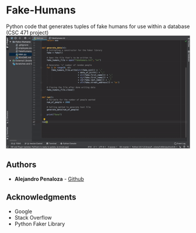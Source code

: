 # Fake-Humans
Python code that generates tuples of fake humans for use within a database (CSC 471 project)
![alt-text](Resources/fakeHumans.gif)

## Authors

* **Alejandro Penaloza** - [Github](https://github.com/apenaloza7)

## Acknowledgments

* Google
* Stack Overflow
* Python Faker Library